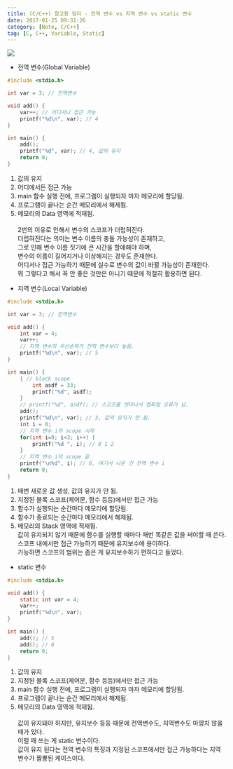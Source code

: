 ```yaml
---
title: (C/C++) 참고용 정리 - 전역 변수 vs 지역 변수 vs static 변수
date: 2017-01-25 09:31:26
category: [Note, C/C++]
tag: [C, C++, Variable, Static]
---
```

![](thumb.png) 

* 전역 변수(Global Variable)  
```c
#include <stdio.h>

int var = 3; // 전역변수

void add() {
    var++; // 어디서나 접근 가능
    printf("%d\n", var); // 4
}

int main() {
    add();
    printf("%d", var); // 4, 값의 유지
    return 0;
}
```

1. 값의 유지  
2. 어디에서든 접근 가능  
3. main 함수 실행 전에, 프로그램이 실행되자 마자 메모리에 할당됨.  
4. 프로그램이 끝나는 순간 메모리에서 해제됨.  
5. 메모리의 Data 영역에 적재됨.  
&nbsp;  
2번의 이유로 인해서 변수의 스코프가 더럽혀진다.  
더럽혀진다는 의미는 변수 이름의 충돌 가능성이 존재하고,  
그로 인해 변수 이름 짓기에 큰 시간을 할애해야 하며,  
변수의 이름이 길어지거나 이상해지는 경우도 존재한다.  
어디서나 접근 가능하기 때문에 실수로 변수의 값이 바뀔 가능성이 존재한다.  
뭐 그렇다고 해서 꼭 안 좋은 것만은 아니기 때문에 적절히 활용하면 된다.

* 지역 변수(Local Variable)  
```c
#include <stdio.h>

int var = 3; // 전역변수

void add() {
    int var = 4;
    var++;
    // 지역 변수의 우선순위가 전역 변수보다 높음.
    printf("%d\n", var); // 5
}

int main() {
    { // block scope
        int asdf = 33;
        printf("%d", asdf);
    }
    // printf("%d", asdf); // 스코프를 벗어나서 컴파일 오류가 남.
    add();
    printf("%d\n", var); // 3, 값의 유지가 안 됨.
    int i = 0;
    // 지역 변수 i의 scope 시작
    for(int i=0; i<3; i++) {
        printf("%d ", i); // 0 1 2
    }
    // 지역 변수 i의 scope 끝
    printf("\n%d", i); // 0, 여기서 나온 건 전역 변수 i
    return 0;
}
```
1. 매번 새로운 값 생성, 값의 유지가 안 됨.  
2. 지정된 블록 스코프(제어문, 함수 등등)에서만 접근 가능  
3. 함수가 실행되는 순간마다 메모리에 할당됨.  
4. 함수가 종료되는 순간마다 메모리에서 해제됨.  
5. 메모리의 Stack 영역에 적재됨.
&nbsp;  
값이 유지되지 않기 때문에 함수를 실행할 때마다 매번 똑같은 값을 써야할 때 쓴다.  
스코프 내에서만 접근 가능하기 때문에 유지보수에 용이하다.  
가능하면 스코프의 범위는 좁은 게 유지보수하기 편하다고 들었다.  

* static 변수  
```c
#include <stdio.h>

void add() {
    static int var = 4;
    var++;
    printf("%d\n", var); 
}

int main() {
    add(); // 5
    add(); // 6
    return 0;
}
```
1. 값의 유지  
2. 지정된 블록 스코프(제어문, 함수 등등)에서만 접근 가능  
3. main 함수 실행 전에, 프로그램이 실행되자 마자 메모리에 할당됨.  
4. 프로그램이 끝나는 순간 메모리에서 해제됨.  
5. 메모리의 Data 영역에 적재됨.  
&nbsp;  
값이 유지돼야 하지만, 유지보수 등등 때문에 전역변수도, 지역변수도 마땅치 않을 때가 있다.  
이럴 때 쓰는 게 static 변수이다.  
값이 유지 된다는 전역 변수의 특징과 지정된 스코프에서만 접근 가능하다는 지역 변수가 짬뽕된 케이스이다.